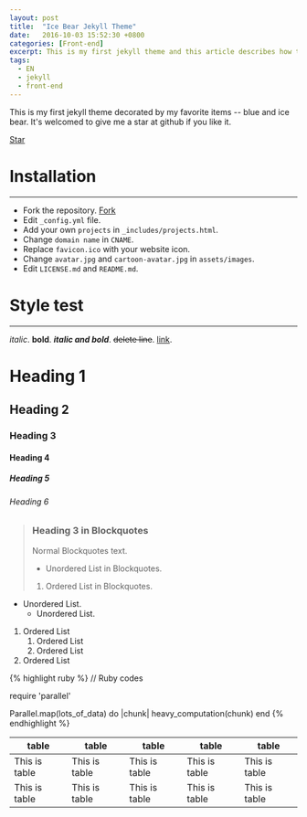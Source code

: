 ```yaml
---
layout: post
title:  "Ice Bear Jekyll Theme"
date:   2016-10-03 15:52:30 +0800
categories: [Front-end]
excerpt: This is my first jekyll theme and this article describes how to use it.
tags:
  - EN
  - jekyll
  - front-end
---
```

This is my first jekyll theme decorated by my favorite items -- blue and ice bear. It's welcomed to give me a star at github if you like it.

<a class="github-button" href="https://github.com/songkong/Blog/tree/gh-pages" data-count-href="/songkong/Blog/stargazers" data-count-api="/repos/songkong/Blog#stargazers_count" data-count-aria-label="# stargazers on GitHub" aria-label="Star songkong/Blog on GitHub">Star</a>

# Installation
---

* Fork the repository. <a class="github-button" href="https://github.com/songkong/Blog/fork" data-count-href="/songkong/Blog/network" data-count-api="/repos/songkong/Blog#forks_count" data-count-aria-label="# forks on GitHub" aria-label="Fork songkong/Blog on GitHub">Fork</a>
* Edit `_config.yml` file.
* Add your own `projects` in `_includes/projects.html`.
* Change `domain name` in `CNAME`.
* Replace `favicon.ico` with your website icon.
* Change `avatar.jpg` and `cartoon-avatar.jpg` in `assets/images`.
* Edit `LICENSE.md` and `README.md`.

# Style test
---

_italic_. **bold**. ***italic and bold***. ~~delete line~~. [link](http://kongsong.me).

# Heading 1

## Heading 2

### Heading 3

#### Heading 4

##### Heading 5

###### Heading 6

>### Heading 3 in Blockquotes
>Normal Blockquotes text.
>
>* Unordered List in Blockquotes.
>
>1. Ordered List in Blockquotes.

* Unordered List.
	* Unordered List.

1. Ordered List
	1. Ordered List
	2. Ordered List
2. Ordered List
	
{% highlight ruby %}
// Ruby codes

require 'parallel'

Parallel.map(lots_of_data) do |chunk|
  heavy_computation(chunk)
end
{% endhighlight %}

table | table | table | table | table
----|------|---- | ---- | ---- 
This is table | This is table | This is table | This is table | This is table
This is table | This is table | This is table | This is table | This is table

